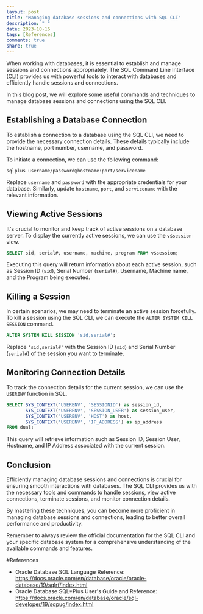 ```yaml
---
layout: post
title: "Managing database sessions and connections with SQL CLI"
description: " "
date: 2023-10-16
tags: [References]
comments: true
share: true
---
```


When working with databases, it is essential to establish and manage sessions and connections appropriately. The SQL Command Line Interface (CLI) provides us with powerful tools to interact with databases and efficiently handle sessions and connections.

In this blog post, we will explore some useful commands and techniques to manage database sessions and connections using the SQL CLI.

## Establishing a Database Connection

To establish a connection to a database using the SQL CLI, we need to provide the necessary connection details. These details typically include the hostname, port number, username, and password.

To initiate a connection, we can use the following command:

```
sqlplus username/password@hostname:port/servicename
```

Replace `username` and `password` with the appropriate credentials for your database. Similarly, update `hostname`, `port`, and `servicename` with the relevant information.

## Viewing Active Sessions

It's crucial to monitor and keep track of active sessions on a database server. To display the currently active sessions, we can use the `v$session` view. 

```sql
SELECT sid, serial#, username, machine, program FROM v$session;
```

Executing this query will return information about each active session, such as Session ID (`sid`), Serial Number (`serial#`), Username, Machine name, and the Program being executed.

## Killing a Session

In certain scenarios, we may need to terminate an active session forcefully. To kill a session using the SQL CLI, we can execute the `ALTER SYSTEM KILL SESSION` command.

```sql
ALTER SYSTEM KILL SESSION 'sid,serial#';
```

Replace `'sid,serial#'` with the Session ID (`sid`) and Serial Number (`serial#`) of the session you want to terminate.

## Monitoring Connection Details

To track the connection details for the current session, we can use the `USERENV` function in SQL.

```sql
SELECT SYS_CONTEXT('USERENV', 'SESSIONID') as session_id,
       SYS_CONTEXT('USERENV', 'SESSION_USER') as session_user,
       SYS_CONTEXT('USERENV', 'HOST') as host,
       SYS_CONTEXT('USERENV', 'IP_ADDRESS') as ip_address
FROM dual;
```

This query will retrieve information such as Session ID, Session User, Hostname, and IP Address associated with the current session.

## Conclusion

Efficiently managing database sessions and connections is crucial for ensuring smooth interactions with databases. The SQL CLI provides us with the necessary tools and commands to handle sessions, view active connections, terminate sessions, and monitor connection details.

By mastering these techniques, you can become more proficient in managing database sessions and connections, leading to better overall performance and productivity.

Remember to always review the official documentation for the SQL CLI and your specific database system for a comprehensive understanding of the available commands and features.

#References
- Oracle Database SQL Language Reference: https://docs.oracle.com/en/database/oracle/oracle-database/19/sqlrf/index.html
- Oracle Database SQL*Plus User's Guide and Reference: https://docs.oracle.com/en/database/oracle/sql-developer/19/sqpug/index.html